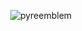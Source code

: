 <div align='center'>
  
![pyreemblem](https://user-images.githubusercontent.com/48502124/154787425-6c77a19b-622a-47fd-8c45-8bcc8b100962.png)

</div>

